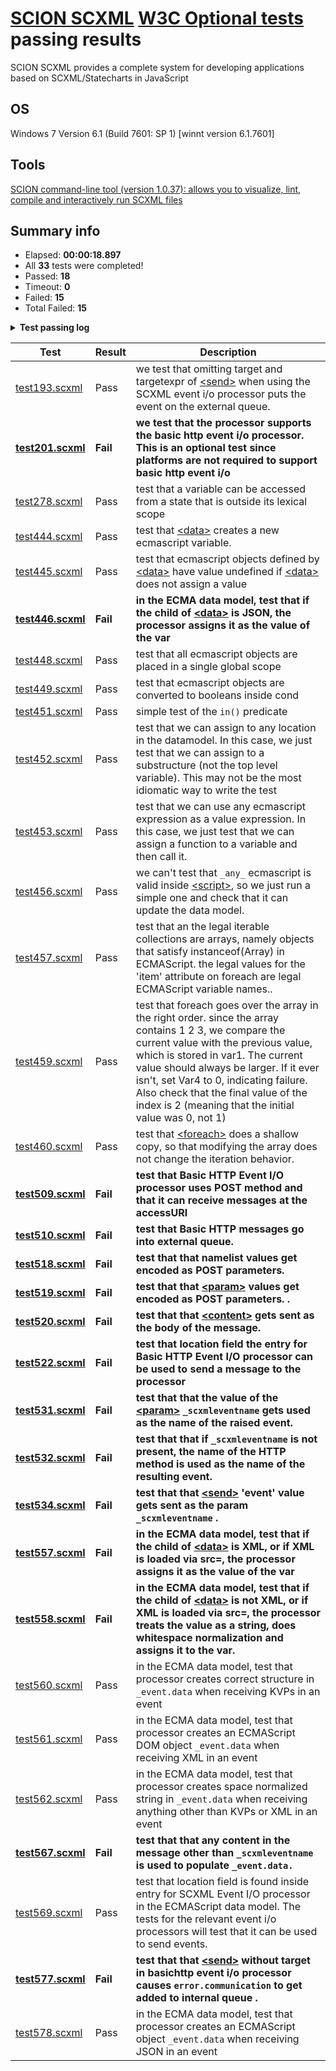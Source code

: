 # [SCION SCXML](https://gitlab.com/scion-scxml) [W3C Optional tests](https://www.w3.org/Voice/2013/scxml-irp/) passing results
SCION SCXML provides a complete system for developing applications based on SCXML/Statecharts in JavaScript

## OS
Windows 7 Version 6.1 (Build 7601: SP 1) [winnt version 6.1.7601]

## Tools
[SCION command-line tool (version 1.0.37): allows you to visualize, lint, compile and
interactively run SCXML files](https://gitlab.com/scion-scxml/cli)

## Summary info
- Elapsed: **00:00:18.897**
- All **33** tests were completed!
- Passed: **18**
- Timeout: **0**
- Failed: **15**
- Total Failed: **15**

<details><summary><b>Test passing log</b></summary>
<p>
  
```
Starting test193.scxml...
scxml.scion property is now deprecated. Use property scxml.core instead (or scion.core in the browser)

exiting state $generated-initial-0

transitioning from $generated-initial-0 to $generated-scxml-0

entering state $generated-scxml-0
entering state s0

exiting state s0
transitioning from s0 to s1
entering state s1
exiting state s1

transitioning from s1 to pass

entering state pass
Outcome pass

Test [test193.scxml] passed!
Starting test201.scxml...
scxml.scion property is now deprecated. Use property scxml.core instead (or scion.core in the browser)

exiting state $generated-initial-0

transitioning from $generated-initial-0 to $generated-scxml-0

entering state $generated-scxml-0
entering state s0
ERROR:{"name":"error.execution","data":{"tagname":"send","line":6,"column":7,"reason":"Cannot read property 'location' of undefined"},"type":"platform"}
exiting state s0
transitioning from s0 to fail
entering state fail
Outcome fail

Test [test201.scxml] failed!
Starting test278.scxml...
scxml.scion property is now deprecated. Use property scxml.core instead (or scion.core in the browser)

exiting state $generated-initial-0

transitioning from $generated-initial-0 to $generated-scxml-0

entering state $generated-scxml-0
entering state s0
exiting state s0
transitioning from s0 to pass
entering state pass
Outcome pass

Test [test278.scxml] passed!
Starting test444.scxml...
scxml.scion property is now deprecated. Use property scxml.core instead (or scion.core in the browser)

exiting state $generated-initial-0

transitioning from $generated-initial-0 to $generated-scxml-0

entering state $generated-scxml-0
entering state s0
exiting state s0
transitioning from s0 to pass
entering state pass
Outcome pass

Test [test444.scxml] passed!
Starting test445.scxml...
scxml.scion property is now deprecated. Use property scxml.core instead (or scion.core in the browser)

exiting state $generated-initial-0

transitioning from $generated-initial-0 to $generated-scxml-0

entering state $generated-scxml-0
entering state s0
exiting state s0
transitioning from s0 to pass
entering state pass
Outcome pass

Test [test445.scxml] passed!
Starting test446.scxml...
scxml.scion property is now deprecated. Use property scxml.core instead (or scion.core in the browser)

exiting state $generated-initial-0

transitioning from $generated-initial-0 to $generated-scxml-0

entering state $generated-scxml-0
ERROR:{"name":"error.execution","data":{"tagname":"script","line":6,"column":5,"reason":"Error downloading document \"g:/GitHub/SCXML-tutorial/Tests/ecma/W3C/Optional/Auto/test446.txt\", Unrecognized protocol"},"type":"platform"}
entering state s0
ERROR:{"name":"error.execution","data":{"tagname":"undefined","line":9,"column":22,"reason":"var1 is not defined"},"type":"platform"}
exiting state s0
transitioning from s0 to fail
entering state fail
Outcome fail

Test [test446.scxml] failed!
Starting test448.scxml...
scxml.scion property is now deprecated. Use property scxml.core instead (or scion.core in the browser)

exiting state $generated-initial-0

transitioning from $generated-initial-0 to $generated-scxml-0

entering state $generated-scxml-0
entering state s0
entering state s01
exiting state s01
exiting state s0
transitioning from s0 to s1
entering state s1
entering state s01p
entering state s01p1
entering state s01p2
exiting state s01p2
exiting state s01p1
exiting state s01p
exiting state s1
transitioning from s01p1 to pass
entering state pass
Outcome pass

Test [test448.scxml] passed!
Starting test449.scxml...
scxml.scion property is now deprecated. Use property scxml.core instead (or scion.core in the browser)

exiting state $generated-initial-0

transitioning from $generated-initial-0 to $generated-scxml-0

entering state $generated-scxml-0
entering state s0
exiting state s0
transitioning from s0 to pass
entering state pass
Outcome pass

Test [test449.scxml] passed!
Starting test451.scxml...
scxml.scion property is now deprecated. Use property scxml.core instead (or scion.core in the browser)

exiting state $generated-initial-0

transitioning from $generated-initial-0 to $generated-scxml-0

entering state $generated-scxml-0
entering state p
entering state s0
entering state s1
exiting state s1
exiting state s0
exiting state p
transitioning from s0 to pass
entering state pass
Outcome pass

Test [test451.scxml] passed!
Starting test452.scxml...
scxml.scion property is now deprecated. Use property scxml.core instead (or scion.core in the browser)

exiting state $generated-initial-0

transitioning from $generated-initial-0 to $generated-scxml-0

entering state $generated-scxml-0
entering state s0
exiting state s0
transitioning from s0 to pass
entering state pass
Outcome pass

Test [test452.scxml] passed!
Starting test453.scxml...
scxml.scion property is now deprecated. Use property scxml.core instead (or scion.core in the browser)

exiting state $generated-initial-0

transitioning from $generated-initial-0 to $generated-scxml-0

entering state $generated-scxml-0
entering state s0
exiting state s0
transitioning from s0 to pass
entering state pass
Outcome pass

Test [test453.scxml] passed!
Starting test456.scxml...
scxml.scion property is now deprecated. Use property scxml.core instead (or scion.core in the browser)

exiting state $generated-initial-0

transitioning from $generated-initial-0 to $generated-scxml-0

entering state $generated-scxml-0
entering state s0
exiting state s0
transitioning from s0 to pass
entering state pass
Outcome pass

Test [test456.scxml] passed!
Starting test457.scxml...
scxml.scion property is now deprecated. Use property scxml.core instead (or scion.core in the browser)

exiting state $generated-initial-0

transitioning from $generated-initial-0 to $generated-scxml-0

entering state $generated-scxml-0
entering state s0
ERROR:{"name":"error.execution","data":{"tagname":"foreach","line":15,"column":7,"reason":"Variable Var4 does not contain a legal array value"},"type":"platform"}
exiting state s0
transitioning from s0 to s1
entering state s1
ERROR:{"name":"error.execution","data":{"tagname":"script","line":26,"column":7,"reason":"Illegal identifier: 'continue'"},"type":"platform"}
exiting state s1
transitioning from s1 to s2
entering state s2
exiting state s2
transitioning from s2 to s3
entering state s3

exiting state s3
transitioning from s3 to pass
entering state pass
Outcome pass

Test [test457.scxml] passed!
Starting test459.scxml...
scxml.scion property is now deprecated. Use property scxml.core instead (or scion.core in the browser)

exiting state $generated-initial-0

transitioning from $generated-initial-0 to $generated-scxml-0

entering state $generated-scxml-0
entering state s0
exiting state s0
transitioning from s0 to pass
entering state pass
Outcome pass

Test [test459.scxml] passed!
Starting test460.scxml...
scxml.scion property is now deprecated. Use property scxml.core instead (or scion.core in the browser)

exiting state $generated-initial-0

transitioning from $generated-initial-0 to $generated-scxml-0

entering state $generated-scxml-0
entering state s0
exiting state s0
transitioning from s0 to pass
entering state pass
Outcome pass

Test [test460.scxml] passed!
Starting test509.scxml...
scxml.scion property is now deprecated. Use property scxml.core instead (or scion.core in the browser)

exiting state $generated-initial-0

transitioning from $generated-initial-0 to $generated-scxml-0

entering state $generated-scxml-0
entering state s0
ERROR:{"name":"error.execution","data":{"tagname":"send","line":7,"column":7,"reason":"Cannot read property 'location' of undefined"},"type":"platform"}
exiting state s0
transitioning from s0 to fail

entering state fail
Outcome fail

Test [test509.scxml] failed!
Starting test510.scxml...
scxml.scion property is now deprecated. Use property scxml.core instead (or scion.core in the browser)

exiting state $generated-initial-0

transitioning from $generated-initial-0 to $generated-scxml-0

entering state $generated-scxml-0
entering state s0
ERROR:{"name":"error.execution","data":{"tagname":"send","line":6,"column":7,"reason":"Cannot read property 'location' of undefined"},"type":"platform"}
exiting state s0
transitioning from s0 to fail
entering state fail
Outcome fail

Test [test510.scxml] failed!
Starting test518.scxml...
scxml.scion property is now deprecated. Use property scxml.core instead (or scion.core in the browser)

exiting state $generated-initial-0

transitioning from $generated-initial-0 to $generated-scxml-0

entering state $generated-scxml-0
entering state s0
ERROR:{"name":"error.execution","data":{"tagname":"send","line":9,"column":7,"reason":"Cannot read property 'location' of undefined"},"type":"platform"}
exiting state s0
transitioning from s0 to fail
entering state fail

Outcome fail

Test [test518.scxml] failed!
Starting test519.scxml...
scxml.scion property is now deprecated. Use property scxml.core instead (or scion.core in the browser)

exiting state $generated-initial-0

transitioning from $generated-initial-0 to $generated-scxml-0

entering state $generated-scxml-0
entering state s0
ERROR:{"name":"error.execution","data":{"tagname":"send","line":6,"column":7,"reason":"Cannot read property 'location' of undefined"},"type":"platform"}
exiting state s0
transitioning from s0 to fail
entering state fail
Outcome fail

Test [test519.scxml] failed!
Starting test520.scxml...
scxml.scion property is now deprecated. Use property scxml.core instead (or scion.core in the browser)

exiting state $generated-initial-0

transitioning from $generated-initial-0 to $generated-scxml-0

entering state $generated-scxml-0
entering state s0
ERROR:{"name":"error.execution","data":{"tagname":"send","line":6,"column":7,"reason":"Cannot read property 'location' of undefined"},"type":"platform"}
exiting state s0

transitioning from s0 to fail
entering state fail
Outcome fail

Test [test520.scxml] failed!
Starting test522.scxml...
scxml.scion property is now deprecated. Use property scxml.core instead (or scion.core in the browser)

exiting state $generated-initial-0

transitioning from $generated-initial-0 to $generated-scxml-0

entering state $generated-scxml-0
entering state s0
ERROR:{"name":"error.execution","data":{"tagname":"send","line":7,"column":7,"reason":"Cannot read property 'location' of undefined"},"type":"platform"}

exiting state s0
transitioning from s0 to fail
entering state fail
Outcome fail

Test [test522.scxml] failed!
Starting test531.scxml...
scxml.scion property is now deprecated. Use property scxml.core instead (or scion.core in the browser)

exiting state $generated-initial-0

transitioning from $generated-initial-0 to $generated-scxml-0

entering state $generated-scxml-0
entering state s0
ERROR:{"name":"error.execution","data":{"tagname":"send","line":7,"column":7,"reason":"Cannot read property 'location' of undefined"},"type":"platform"}
exiting state s0
transitioning from s0 to fail

entering state fail
Outcome fail

Test [test531.scxml] failed!
Starting test532.scxml...
scxml.scion property is now deprecated. Use property scxml.core instead (or scion.core in the browser)

exiting state $generated-initial-0

transitioning from $generated-initial-0 to $generated-scxml-0

entering state $generated-scxml-0
entering state s0
ERROR:{"name":"error.execution","data":{"tagname":"send","line":7,"column":7,"reason":"Cannot read property 'location' of undefined"},"type":"platform"}
exiting state s0
transitioning from s0 to fail
entering state fail

Outcome fail

Test [test532.scxml] failed!
Starting test534.scxml...
scxml.scion property is now deprecated. Use property scxml.core instead (or scion.core in the browser)

exiting state $generated-initial-0

transitioning from $generated-initial-0 to $generated-scxml-0

entering state $generated-scxml-0
entering state s0
ERROR:{"name":"error.execution","data":{"tagname":"send","line":6,"column":7,"reason":"Cannot read property 'location' of undefined"},"type":"platform"}
exiting state s0
transitioning from s0 to fail
entering state fail

Outcome fail

Test [test534.scxml] failed!
Starting test557.scxml...
scxml.scion property is now deprecated. Use property scxml.core instead (or scion.core in the browser)

exiting state $generated-initial-0

transitioning from $generated-initial-0 to $generated-scxml-0

entering state $generated-scxml-0
ERROR:{"name":"error.execution","data":{"tagname":"script","line":10,"column":3,"reason":"Error downloading document \"g:/GitHub/SCXML-tutorial/Tests/ecma/W3C/Optional/Auto/test557.txt\", Unrecognized protocol"},"type":"platform"}
entering state s0
ERROR:{"name":"error.execution","data":{"tagname":"undefined","line":13,"column":20,"reason":"var1 is not defined"},"type":"platform"}
exiting state s0
transitioning from s0 to fail
entering state fail
Outcome fail

Test [test557.scxml] failed!
Starting test558.scxml...
scxml.scion property is now deprecated. Use property scxml.core instead (or scion.core in the browser)

exiting state $generated-initial-0

transitioning from $generated-initial-0 to $generated-scxml-0

entering state $generated-scxml-0
ERROR:{"name":"error.execution","data":{"tagname":"script","line":9,"column":3,"reason":"Error downloading document \"g:/GitHub/SCXML-tutorial/Tests/ecma/W3C/Optional/Auto/test558.txt\", Unrecognized protocol"},"type":"platform"}
entering state s0
ERROR:{"name":"error.execution","data":{"tagname":"undefined","line":12,"column":20,"reason":"var1 is not defined"},"type":"platform"}
exiting state s0
transitioning from s0 to fail
entering state fail
Outcome fail

Test [test558.scxml] failed!
Starting test560.scxml...
scxml.scion property is now deprecated. Use property scxml.core instead (or scion.core in the browser)

exiting state $generated-initial-0

transitioning from $generated-initial-0 to $generated-scxml-0

entering state $generated-scxml-0
entering state s0

exiting state s0
transitioning from s0 to pass
entering state pass
Outcome pass

Test [test560.scxml] passed!
Starting test561.scxml...
scxml.scion property is now deprecated. Use property scxml.core instead (or scion.core in the browser)

exiting state $generated-initial-0

transitioning from $generated-initial-0 to $generated-scxml-0

entering state $generated-scxml-0
entering state s0

exiting state s0

transitioning from s0 to pass
entering state pass
Outcome pass

Test [test561.scxml] passed!
Starting test562.scxml...
scxml.scion property is now deprecated. Use property scxml.core instead (or scion.core in the browser)

exiting state $generated-initial-0

transitioning from $generated-initial-0 to $generated-scxml-0

entering state $generated-scxml-0
entering state s0

exiting state s0
transitioning from s0 to pass
entering state pass
Outcome pass

Test [test562.scxml] passed!
Starting test567.scxml...
scxml.scion property is now deprecated. Use property scxml.core instead (or scion.core in the browser)

exiting state $generated-initial-0

transitioning from $generated-initial-0 to $generated-scxml-0

entering state $generated-scxml-0
entering state s0
ERROR:{"name":"error.execution","data":{"tagname":"send","line":12,"column":7,"reason":"Cannot read property 'location' of undefined"},"type":"platform"}
exiting state s0

transitioning from s0 to fail
entering state fail
Outcome fail

Test [test567.scxml] failed!
Starting test569.scxml...
scxml.scion property is now deprecated. Use property scxml.core instead (or scion.core in the browser)

exiting state $generated-initial-0

transitioning from $generated-initial-0 to $generated-scxml-0

entering state $generated-scxml-0
entering state s0
exiting state s0
transitioning from s0 to pass
entering state pass
Outcome pass

Test [test569.scxml] passed!
Starting test577.scxml...
scxml.scion property is now deprecated. Use property scxml.core instead (or scion.core in the browser)

exiting state $generated-initial-0

transitioning from $generated-initial-0 to $generated-scxml-0

entering state $generated-scxml-0
entering state s0
ERROR:{"name":"error.execution","data":"Unsupported event processor type","type":"platform"}
exiting state s0
transitioning from s0 to fail
entering state fail
Outcome fail

Test [test577.scxml] failed!
Starting test578.scxml...
scxml.scion property is now deprecated. Use property scxml.core instead (or scion.core in the browser)

exiting state $generated-initial-0

transitioning from $generated-initial-0 to $generated-scxml-0

entering state $generated-scxml-0
entering state s0

exiting state s0
transitioning from s0 to pass
entering state pass
Outcome pass

Test [test578.scxml] passed!
Elapsed: 00:00:18.897
All 33 tests were completed!
Passed: 18
Manual or restricted: 0
Timeout: 0
Failed: 15
Total Failed: 15
```

</p></details>

| Test | Result | Description |
|---|---|---|
| [test193.scxml](test193.scxml) | Pass | we test that omitting target and targetexpr of [\<send\>](../../../../../Doc/send.md) when using the SCXML event i/o processor puts the event on the external queue. |
| **[test201.scxml](test201.scxml)** | **Fail** | **we test that the processor supports the basic http event i/o processor. This is an optional test since platforms are not required to support basic http event i/o** |
| [test278.scxml](test278.scxml) | Pass | test that a variable can be accessed from a state that is outside its lexical scope |
| [test444.scxml](test444.scxml) | Pass | test that [\<data\>](../../../../../Doc/datamodel.md#data) creates a new ecmascript variable. |
| [test445.scxml](test445.scxml) | Pass | test that ecmascript objects defined by [\<data\>](../../../../../Doc/datamodel.md#data) have value undefined if [\<data\>](../../../../../Doc/datamodel.md#data) does not assign a value |
| **[test446.scxml](test446.scxml)** | **Fail** | **in the ECMA data model, test that if the child of [\<data\>](../../../../../Doc/datamodel.md#data) is JSON, the processor assigns it as the value of the var** |
| [test448.scxml](test448.scxml) | Pass | test that all ecmascript objects are placed in a single global scope |
| [test449.scxml](test449.scxml) | Pass | test that ecmascript objects are converted to booleans inside cond |
| [test451.scxml](test451.scxml) | Pass | simple test of the `in()` predicate |
| [test452.scxml](test452.scxml) | Pass | test that we can assign to any location in the datamodel. In this case, we just test that we can assign to a substructure (not the top level variable). This may not be the most idiomatic way to write the test |
| [test453.scxml](test453.scxml) | Pass | test that we can use any ecmascript expression as a value expression. In this case, we just test that we can assign a function to a variable and then call it. |
| [test456.scxml](test456.scxml) | Pass | we can't test that `_any_` ecmascript is valid inside [\<script\>](../../../../../Doc/script.md), so we just run a simple one and check that it can update the data model. |
| [test457.scxml](test457.scxml) | Pass | test that an the legal iterable collections are arrays, namely objects that satisfy instanceof(Array) in ECMAScript. the legal values for the 'item' attribute on foreach are legal ECMAScript variable names.. |
| [test459.scxml](test459.scxml) | Pass | test that foreach goes over the array in the right order. since the array contains 1 2 3, we compare the current value with the previous value, which is stored in var1. The current value should always be larger. If it ever isn't, set Var4 to 0, indicating failure. Also check that the final value of the index is 2 (meaning that the initial value was 0, not 1) |
| [test460.scxml](test460.scxml) | Pass | test that [\<foreach\>](../../../../../Doc/foreach.md) does a shallow copy, so that modifying the array does not change the iteration behavior. |
| **[test509.scxml](test509.scxml)** | **Fail** | **test that Basic HTTP Event I/O processor uses POST method and that it can receive messages at the accessURI** |
| **[test510.scxml](test510.scxml)** | **Fail** | **test that Basic HTTP messages go into external queue.** |
| **[test518.scxml](test518.scxml)** | **Fail** | **test that that namelist values get encoded as POST parameters.** |
| **[test519.scxml](test519.scxml)** | **Fail** | **test that that [\<param\>](../../../../../Doc/param.md) values get encoded as POST parameters. .** |
| **[test520.scxml](test520.scxml)** | **Fail** | **test that that [\<content\>](../../../../../Doc/content.md) gets sent as the body of the message.** |
| **[test522.scxml](test522.scxml)** | **Fail** | **test that location field the entry for Basic HTTP Event I/O processor can be used to send a message to the processor** |
| **[test531.scxml](test531.scxml)** | **Fail** | **test that that the value of the [\<param\>](../../../../../Doc/param.md) `_scxmleventname` gets used as the name of the raised event.** |
| **[test532.scxml](test532.scxml)** | **Fail** | **test that that if `_scxmleventname` is not present, the name of the HTTP method is used as the name of the resulting event.** |
| **[test534.scxml](test534.scxml)** | **Fail** | **test that that [\<send\>](../../../../../Doc/send.md) 'event' value gets sent as the param `_scxmleventname` .** |
| **[test557.scxml](test557.scxml)** | **Fail** | **in the ECMA data model, test that if the child of [\<data\>](../../../../../Doc/datamodel.md#data) is XML, or if XML is loaded via src=, the processor assigns it as the value of the var** |
| **[test558.scxml](test558.scxml)** | **Fail** | **in the ECMA data model, test that if the child of [\<data\>](../../../../../Doc/datamodel.md#data) is not XML, or if XML is loaded via src=, the processor treats the value as a string, does whitespace normalization and assigns it to the var.** |
| [test560.scxml](test560.scxml) | Pass | in the ECMA data model, test that processor creates correct structure in `_event.data` when receiving KVPs in an event |
| [test561.scxml](test561.scxml) | Pass | in the ECMA data model, test that processor creates an ECMAScript DOM object `_event.data` when receiving XML in an event |
| [test562.scxml](test562.scxml) | Pass | in the ECMA data model, test that processor creates space normalized string in `_event.data` when receiving anything other than KVPs or XML in an event |
| **[test567.scxml](test567.scxml)** | **Fail** | **test that that any content in the message other than `_scxmleventname` is used to populate `_event.data.`** |
| [test569.scxml](test569.scxml) | Pass | test that location field is found inside entry for SCXML Event I/O processor in the ECMAScript data model. The tests for the relevant event i/o processors will test that it can be used to send events. |
| **[test577.scxml](test577.scxml)** | **Fail** | **test that that [\<send\>](../../../../../Doc/send.md) without target in basichttp event i/o processor causes `error.communication` to get added to internal queue .** |
| [test578.scxml](test578.scxml) | Pass | in the ECMA data model, test that processor creates an ECMAScript object `_event.data` when receiving JSON in an event |
